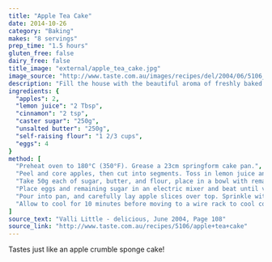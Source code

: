 ```yaml
---
title: "Apple Tea Cake"
date: 2014-10-26
category: "Baking"
makes: "8 servings"
prep_time: "1.5 hours"
gluten_free: false
dairy_free: false
title_image: "external/apple_tea_cake.jpg"
image_source: "http://www.taste.com.au/images/recipes/del/2004/06/5106_l.jpg"
description: "Fill the house with the beautiful aroma of freshly baked apple tea cake, then slice and enjoy!"
ingredients: {
  "apples": 2,
  "lemon juice": "2 Tbsp",
  "cinnamon": "2 tsp",
  "caster sugar": "250g",
  "unsalted butter": "250g",
  "self-raising flour": "1 2/3 cups",
  "eggs": 4
}
method: [
  "Preheat oven to 180°C (350°F). Grease a 23cm springform cake pan.",
  "Peel and core apples, then cut into segments. Toss in lemon juice and half the cinnamon, then set aside.",
  "Take 50g each of sugar, butter, and flour, place in a bowl with remaining cinnamon and rub together with your fingertips.",
  "Place eggs and remaining sugar in an electric mixer and beat until very light and fluffy. Melt remaining butter and pour into egg mixture. Sift in remaining flour, then fold in carefully until combined.",
  "Pour into pan, and carefully lay apple slices over top. Sprinkle with crumble mixture and bake for 50 minutes or until a skewer inserted into centre comes out clean.",
  "Allow to cool for 10 minutes before moving to a wire rack to cool completely."
]
source_text: "Valli Little - delicious, June 2004, Page 108"
source_link: "http://www.taste.com.au/recipes/5106/apple+tea+cake"
---
```

Tastes just like an apple crumble sponge cake!
